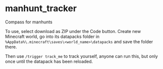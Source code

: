 # manhunt_tracker
Compass for manhunts

To use, select download as ZIP under the Code button. Create new Minecraft world, go into its datapacks folder in `%AppData%\.minecraft\saves\<world_name>\datapacks` and save the folder there.

Then use `/trigger track_me` to track yourself, anyone can run this, but only once until the datapack has been reloaded.
